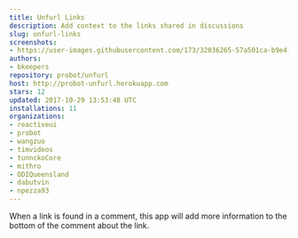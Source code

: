 ```yaml
---
title: Unfurl Links
description: Add context to the links shared in discussions
slug: unfurl-links
screenshots:
- https://user-images.githubusercontent.com/173/32036265-57a501ca-b9e4-11e7-9db3-52374fb7290c.png
authors:
- bkeepers
repository: probot/unfurl
host: http://probot-unfurl.herokuapp.com
stars: 12
updated: 2017-10-29 13:53:48 UTC
installations: 11
organizations:
- reactiveui
- probot
- wangzuo
- timvideos
- tunnckoCore
- mithro
- ODIQueensland
- dabutvin
- npezza93
---
```


When a link is found in a comment, this app will add more information to the bottom of the comment about the link.
